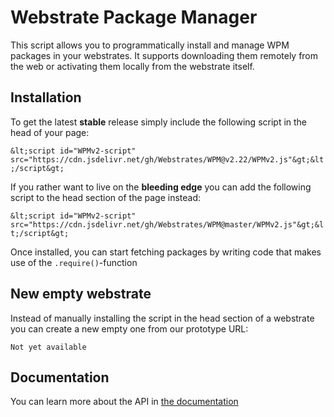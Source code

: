 # Webstrate Package Manager

This script allows you to programmatically install and manage WPM packages 
in your webstrates. It supports downloading them remotely from the web or
activating them locally from the webstrate itself.

## Installation

To get the latest **stable** release simply include the following script in the head of your page:

`&lt;script id="WPMv2-script" src="https://cdn.jsdelivr.net/gh/Webstrates/WPM@v2.22/WPMv2.js"&gt;&lt;/script&gt;`

If you rather want to live on the **bleeding edge** you can add the following script to the head section of the page instead:


`&lt;script id="WPMv2-script" src="https://cdn.jsdelivr.net/gh/Webstrates/WPM@master/WPMv2.js"&gt;&lt;/script&gt;`

Once installed, you can start fetching packages by writing code that makes use of the `.require()`-function

## New empty webstrate

Instead of manually installing the script in the head section of a webstrate you can create a new empty one from our prototype URL:

`Not yet available`


## Documentation
You can learn more about the API in
[the documentation](https://webstrate.projects.cavi.au.dk/docs/wpmv2)

